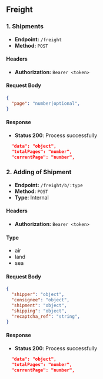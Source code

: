 ## Freight

### 1. Shipments

- **Endpoint:** `/freight`
- **Method:** `POST`

#### Headers
- **Authorization:** `Bearer <token>`

#### Request Body
```json
{
  "page": "number|optional",
}
```

#### Response
- **Status 200**: Process successfully
```json
  "data": "object",
  "totalPages": "number",
  "currentPage": "number",
```

### 2. Adding of Shipment

- **Endpoint:** `/freight/b/:type`
- **Method:** `POST`
- **Type**: Internal

#### Headers
- **Authorization:** `Bearer <token>`

#### Type
- air
- land
- sea

#### Request Body
```json
{
  "shipper": "object",
  "consignee": "object",
  "shipment": "object",
  "shipping": "object",
  "recaptcha_ref": "string",
}
```

#### Response
- **Status 200**: Process successfully
```json
  "data": "object",
  "totalPages": "number",
  "currentPage": "number",
```